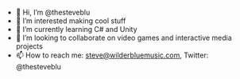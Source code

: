 - 👋 Hi, I’m @thesteveblu
- 👀 I’m interested making cool stuff
- 🌱 I’m currently learning C# and Unity
- 💞️ I’m looking to collaborate on video games and interactive media projects
- 📫 How to reach me: steve@wilderbluemusic.com, Twitter: @thesteveblu

<!---
thesteveblu/thesteveblu is a ✨ special ✨ repository because its `README.md` (this file) appears on your GitHub profile.
You can click the Preview link to take a look at your changes.
--->

